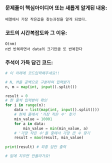 ### 문제풀이 핵심아이디어 또는 새롭게 알게된 내용: 
    배열에서 가장 작은값을 찾는과정을 알게 되었다.
    
### 코드의 시간복잡도와 그 이유:
    O(nm)
    n번 반복하면서 data의 크기만큼 또 반복한다
    
    
### 주석이 가득 담긴 코드:
```python
# 이 아래에 코드입력해주세요!!

# N, M을 공백으로 구분하여 입력받기
n, m = map(int, input().split())

result = 0
# 한 줄씩 입력받아 확인
for i in range(n):
    data = list(map(int, input().split()))
    # 현재 줄에서 '가장 작은 수' 찾기
    min_value = 10001
    for a in data:
        min_value = min(min_value, a)
    # '가장 작은 수'들 중에서 가장 큰 수 찾기
    result = max(result, min_value)
    
print(result) # 최종 답안 출력

# 밑에 지우면 안올라가요!
```